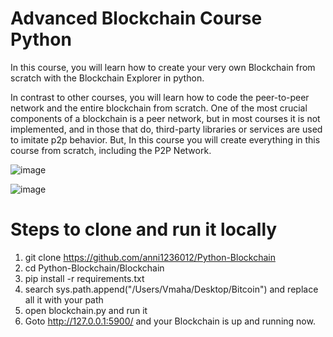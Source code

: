 # Advanced Blockchain Course Python 
In this course, you will learn how to create your very own Blockchain from scratch with the Blockchain Explorer in python.

In contrast to other courses, you will learn how to code the peer-to-peer network and the entire blockchain from scratch.
One of the most crucial components of a blockchain is a peer network, but in most courses it is not implemented, and in those that do, third-party libraries or services are used to imitate p2p behavior.
But, In this course you will create everything in this course from scratch, including the P2P Network.

![image](https://user-images.githubusercontent.com/86418669/179878712-15988107-e468-40cf-8aa0-ca8cc4ade30b.png)


![image](https://user-images.githubusercontent.com/86418669/179878631-d2f3dde8-56f4-46a3-acb5-3d07183b7afa.png)


# Steps to clone and run it locally

1. git clone https://github.com/anni1236012/Python-Blockchain
2. cd Python-Blockchain/Blockchain
3. pip install -r requirements.txt
4. search sys.path.append("/Users/Vmaha/Desktop/Bitcoin") and replace all it with your path 
5. open blockchain.py and run it
6. Goto http://127.0.0.1:5900/ and your Blockchain is up and running now.
